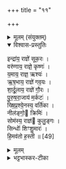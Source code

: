 +++
title = "११"

+++

<details><summary>मूलम् (संयुक्तम्)</summary>

इन्द्रा॑य॒ राज्ञे॑ सूक॒रो वरु॑णाय॒ राज्ञे॒ कृष्णो॑ य॒माय॒ राज्ञ॒ ऋश्य॑ ऋष॒भाय॒ राज्ञे॑ गव॒यश्शा᳚र्दू॒लाय॒ राज्ञे॑ गौ॒र पु॑रुषरा॒जाय॑ म॒र्कटः॑ ख्षिप्रश्ये॒नस्य॒ वर्ति॑का॒ नील॑ङ्गो॒ क्रिमि॒स्सोम॑स्य॒ राज्ञ॑ कुलु॒ङ्गस्सिन्धोः᳚ शिꣳशु॒मारो॑ हि॒मव॑तो ह॒स्ती ॥ [49]  
</details>

<details open><summary>विश्वास-प्रस्तुतिः</summary>

इन्द्रा॑य॒ राज्ञे॑ सूक॒रः ।  
वरु॑णाय॒ राज्ञे॒ कृष्णः॑ ।  
य॒माय॒ राज्ञ॒ ऋश्यः॑ ।  
ऋ॒ष॒भाय॒ राज्ञे॑ गव॒यः ।  
शा॒र्दू॒लाय॒ राज्ञे॑ गौ॒रः ।  
पु॒रु॒ष॒रा॒जाय॑ म॒र्कटः॑ ।  
ख्षि॒प्र॒श्ये॒नस्य॒ वर्ति॑का ।  
नील॑ङ्गो॒ क्रिमिः॑ ।  
सोम॑स्य॒ राज्ञ॑ कुलु॒ङ्गः ।  
सिन्धोः᳚ शिꣳशु॒मारः॑ ।  
हि॒मव॑तो ह॒स्ती ॥ [49]  
</details>

<details><summary>मूलम्</summary>

इन्द्रा॑य॒ राज्ञे॑ सूक॒रः ।  
वरु॑णाय॒ राज्ञे॒ कृष्णः॑ ।  
य॒माय॒ राज्ञ॒ ऋश्यः॑ ।  
ऋ॒ष॒भाय॒ राज्ञे॑ गव॒यः ।  
शा॒र्दू॒लाय॒ राज्ञे॑ गौ॒रः ।  
पु॒रु॒ष॒रा॒जाय॑ म॒र्कटः॑ ।  
ख्षि॒प्र॒श्ये॒नस्य॒ वर्ति॑का ।  
नील॑ङ्गो॒ क्रिमिः॑ ।  
सोम॑स्य॒ राज्ञ॑ कुलु॒ङ्गः ।  
सिन्धोः᳚ शिꣳशु॒मारः॑ ।  
हि॒मव॑तो ह॒स्ती ॥ [49]  
</details>

<details><summary>भट्टभास्कर-टीका</summary>

1अथाश्वमेधिकाः पशवो विधीयन्ते । वैश्वदेवं काण्डम् । 'इन्द्राय राज्ञे सूकरः' इत्यारभ्य एकाशीत्यः एकादशानुवाकाम्नाता आरण्या वेदितव्याः । आद्या एकादशिनी - दुर्ग्रहांस्तान् सिंहादीन् चित्रपटे लिखित्वा उपाकरणादि कुर्यात् इत्येके । ग्राम्याणां साधारण्येऽप्यारण्या एव ग्रहीतव्याः । तत्र चतुर्थ्या षष्ठ्यन्तेन च देवतासम्बन्धः प्रतिपाद्यते । इन्द्राय देवानां राज्ञे सूकरो वराह आलभ्यते । वरुणाय अपां राज्ञे कृष्णः कृष्णमृगः । यमाय धर्माणां राज्ञे ऋश्यः मृगविशेषः । गुणविहीनवान् [विहीनो वा] । ऋषभाय गवां राज्ञे गवयः गोसदृशः सास्नारहितः । शार्दूलाय आरण्यानां राज्ञे गौरः गौरमृगः । रक्त इत्येके । शुक्ल इत्यन्ये । पुरुषाणां राज्ञे प्रधानाय मर्कटः वानरः । क्षिप्रश्येनस्य क्षिप्रगतेश्शकुनराजस्य श्येनविशेषस्य वर्तिका याअक[चटका]सदृशी । नीलङ्गोः नीलप्रभस्य सर्पविशेषस्य सरीसृपाणां राज्ञे क्रिमिः गोमयपिण्डकरी । सोमस्य राज्ञः ओषधीनां कुलुङ्गः चित्ता कटुकस्वनः । सिन्धोः शिंशुमारः ग्राहः । हिमवतो हस्ती गजः ॥

इति पञ्चमे पञ्चमे एकादशोनुवाकः ॥  
</details>
